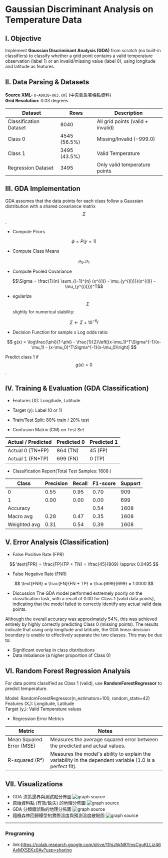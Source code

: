 # Gaussian Discriminant Analysis on Temperature Data

## Ⅰ. Objective
Implement **Gaussian Discriminant Analysis (GDA)** from scratch (no built-in classifiers) to classify whether a grid point contains a valid temperature observation (label 1) or an invalid/missing value (label 0), using longitude and latitude as features.

## Ⅱ. Data Parsing & Datasets
**Source XML:** `O-A0038-003.xml` (中央氣象署格點資料)  
**Grid Resolution:** 0.03 degrees  

| Dataset | Rows | Description |
|---|---|---|
| Classification Dataset | 8040 | All grid points (valid + invalid) |
| Class 0 | 4545 (56.5%) | Missing/Invalid (−999.0) |
| Class 1 | 3495 (43.5%) | Valid Temperature |
| Regression Dataset | 3495 | Only valid temperature points |

## Ⅲ. GDA Implementation 
GDA assumes that the data points for each class follow a Gaussian distribution with a shared covariance matrix $$Σ$$.

* Compute Priors 

$$\phi = P(y = 1)$$

*  Compute Class Means 

$$\mu_0, \mu_1$$

* Compute Pooled Covariance

$$\Sigma = \frac{1}{n} \sum_{i=1}^{n} (x^{(i)} - \mu_{y^{(i)}})(x^{(i)} - \mu_{y^{(i)}})^T$$

* egularize $$Σ$$ slightly for numerical stability:  

$$\Sigma \leftarrow \Sigma + 10^{-6} I$$

* Decision Function for sample x
Log odds ratio:

$$
g(x) = \log\frac{\phi}{1-\phi} - \frac{1}{2}\left[(x-\mu_1)^T\Sigma^{-1}(x-\mu_1) - (x-\mu_0)^T\Sigma^{-1}(x-\mu_0)\right]
$$
 
Predict class 1 if $$g(x) > 0$$.

## Ⅳ. Training & Evaluation (GDA Classification)
* Features (X): Longitude, Latitude  
* Target (y): Label (0 or 1)  
* Train/Test Split: 80% train / 20% test   


* Confusion Matrix (CM) on Test Set

| Actual / Predicted | Predicted 0 | Predicted 1 |
|---|---|---|
| Actual 0 (TN+FP) | 864 (TN) | 45 (FP) |
| Actual 1 (FN+TP) | 699 (FN) | 0 (TP) |


* Classification Report(Total Test Samples: 1608 )

| Class | Precision | Recall | F1-score | Support |
|---|---|---|---|---|
| 0 | 0.55 | 0.95 | 0.70 | 909 |
| 1 | 0.00 | 0.00 | 0.00 | 699 |
| Accuracy |  |  | 0.54| 1608 |
| Macro avg| 0.28 | 0.47 | 0.35 | 1608 |
| Weighted avg| 0.31 | 0.54 | 0.39 | 1608 |

## Ⅴ. Error Analysis (Classification)

* False Positive Rate (FPR)

$$
\text{FPR} = \frac{FP}{FP + TN} = \frac{45}{909} \approx 0.0495
$$

*  False Negative Rate (FNR)

$$
\text{FNR} = \frac{FN}{FN + TP} = \frac{699}{699} = 1.0000
$$

* Discussion
The GDA model performed extremely poorly on the classification task, with a recall of 0.00 for Class 1 (valid data points), indicating that the model failed to correctly identify any actual valid data points.

Although the overall accuracy was approximately 54%, this was achieved entirely by highly correctly predicting Class 0 (missing points).
The results indicate that using only longitude and latitude, the GDA linear decision boundary is unable to effectively separate the two classes. This may be due to:
- Significant overlap in class distributions
- Data imbalance (a higher proportion of Class 0)

## Ⅵ. Random Forest Regression Analysis
For data points classified as Class 1 (valid), use **RandomForestRegressor** to predict temperature.

Model: RandomForestRegressor(n_estimators=100, random_state=42)
Features (Xᵣ): Longitude, Latitude  
Target (yᵣ): Valid Temperature values  

* Regression Error Metrics

| Metric | Notes |
|---|---|
| Mean Squared Error (MSE) |  Measures the average squared error between the predicted and actual values. |
| R-squared (R²) | Measures the model's ability to explain the variability in the dependent variable (1.0 is a perfect fit). |

## Ⅶ. Visualizations

* GDA 決策邊界與測試點分佈圖  ![graph source](圖片一.png)
* 原始資料點 (有效/缺失) 的地理分佈圖  ![graph source](圖片二.png)
* GDA 分類錯誤點的地理分佈圖  ![graph source](圖片三.png)
* 隨機森林回歸模型的實際溫度與預測溫度散點圖  ![graph source](圖片四.png)


---
### Programing
* link:https://colab.research.google.com/drive/11hjJhkN8YmsCguKLLiz46AxMXSEKz0Ay?usp=sharing
